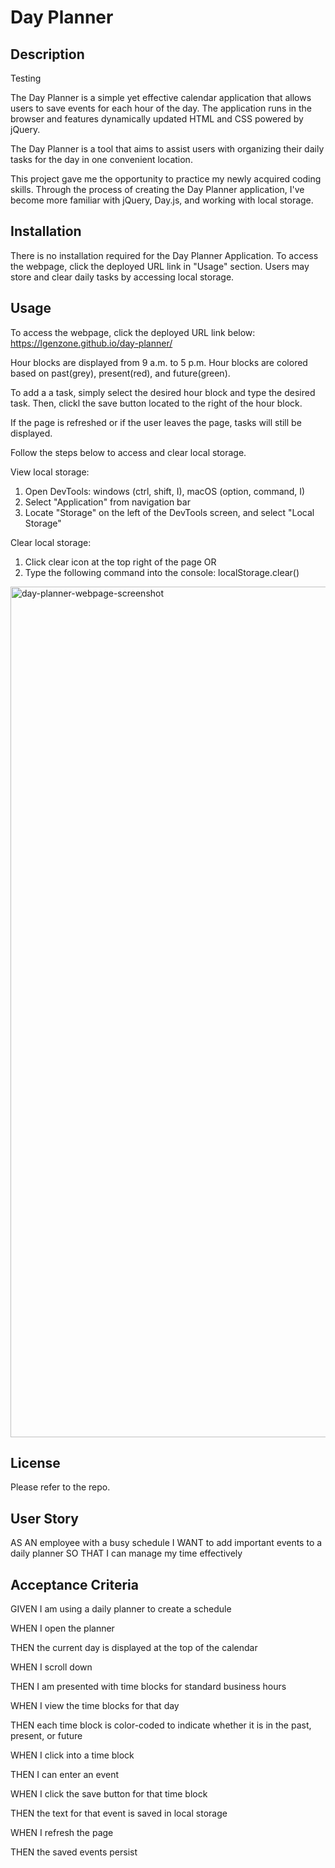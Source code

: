 # Day Planner 

 ## Description

 Testing

 The Day Planner is a simple yet effective calendar application that allows users to save events for each hour of the day. The application runs in the browser and features dynamically updated HTML and CSS powered by jQuery.

 The Day Planner is a tool that aims to assist users with organizing their daily tasks for the day in one convenient location.

 This project gave me the opportunity to practice my newly acquired coding skills. Through the process of creating the Day Planner application, I've become more familiar with jQuery, Day.js, and working with local storage.

 ## Installation 

 There is no installation required for the Day Planner Application. To access the webpage, click the deployed URL link in "Usage" section. Users may store and clear daily tasks by accessing local storage. 

 ## Usage 

 To access the webpage, click the deployed URL link below: 
 https://lgenzone.github.io/day-planner/ 

 Hour blocks are displayed from 9 a.m. to 5 p.m. Hour blocks are colored based on past(grey), present(red), and future(green).
 
To add a a task, simply select the desired hour block and type the desired task. Then, clickl the save button located to the right of the hour block. 

If the page is refreshed or if the user leaves the page, tasks will still be displayed. 

Follow the steps below to access and clear local storage. 

View local storage: 
1. Open DevTools: windows (ctrl, shift, I), macOS (option, command, I)
2. Select "Application" from navigation bar 
3. Locate "Storage" on the left of the DevTools screen, and select "Local Storage"

Clear local storage: 
1. Click clear icon at the top right of the page 
OR
2. Type the following command into the console: localStorage.clear()

<img width="1361" alt="day-planner-webpage-screenshot" src="https://user-images.githubusercontent.com/113480175/202308073-1434b164-6bda-42e7-9bb4-a34183a16205.png">

## License 

Please refer to the repo.

## User Story

AS AN employee with a busy schedule
I WANT to add important events to a daily planner
SO THAT I can manage my time effectively

## Acceptance Criteria 

GIVEN I am using a daily planner to create a schedule

WHEN I open the planner

THEN the current day is displayed at the top of the calendar

WHEN I scroll down

THEN I am presented with time blocks for standard business hours

WHEN I view the time blocks for that day

THEN each time block is color-coded to indicate whether it is in the 
past, present, or future

WHEN I click into a time block

THEN I can enter an event

WHEN I click the save button for that time block

THEN the text for that event is saved in local storage

WHEN I refresh the page

THEN the saved events persist





